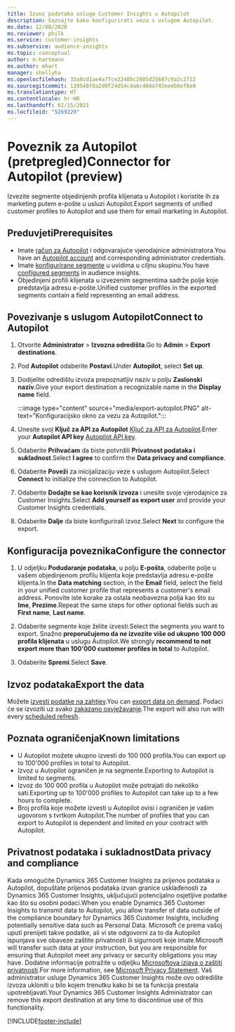 ```yaml
---
title: Izvoz podataka usluge Customer Insights u Autopilot
description: Saznajte kako konfigurirati vezu s uslugom Autopilot.
ms.date: 12/08/2020
ms.reviewer: philk
ms.service: customer-insights
ms.subservice: audience-insights
ms.topic: conceptual
author: m-hartmann
ms.author: mhart
manager: shellyha
ms.openlocfilehash: 33a8cd1ae4a77ce2248bc2805d25687c9a2c2732
ms.sourcegitcommit: 139548f8a2d0f24d54c4a6c404a743eeeb8ef8e0
ms.translationtype: HT
ms.contentlocale: hr-HR
ms.lasthandoff: 02/15/2021
ms.locfileid: "5269229"
---
```

# <a name="connector-for-autopilot-preview"></a><span data-ttu-id="8de9b-103">Poveznik za Autopilot (pretpregled)</span><span class="sxs-lookup"><span data-stu-id="8de9b-103">Connector for Autopilot (preview)</span></span>

<span data-ttu-id="8de9b-104">Izvezite segmente objedinjenih profila klijenata u Autopilot i koristite ih za marketing putem e-pošte u usluzi Autopilot.</span><span class="sxs-lookup"><span data-stu-id="8de9b-104">Export segments of unified customer profiles to Autopilot and use them for email marketing in Autopilot.</span></span> 

## <a name="prerequisites"></a><span data-ttu-id="8de9b-105">Preduvjeti</span><span class="sxs-lookup"><span data-stu-id="8de9b-105">Prerequisites</span></span>

-   <span data-ttu-id="8de9b-106">Imate [račun za Autopilot](https://www.autopilothq.com/) i odgovarajuće vjerodajnice administratora.</span><span class="sxs-lookup"><span data-stu-id="8de9b-106">You have an [Autopilot account](https://www.autopilothq.com/) and corresponding administrator credentials.</span></span>
-   <span data-ttu-id="8de9b-107">Imate [konfigurirane segmente](segments.md) u uvidima u ciljnu skupinu.</span><span class="sxs-lookup"><span data-stu-id="8de9b-107">You have [configured segments](segments.md) in audience insights.</span></span>
-   <span data-ttu-id="8de9b-108">Objedinjeni profili klijenata u izvezenim segmentima sadrže polje koje predstavlja adresu e-pošte.</span><span class="sxs-lookup"><span data-stu-id="8de9b-108">Unified customer profiles in the exported segments contain a field representing an email address.</span></span>

## <a name="connect-to-autopilot"></a><span data-ttu-id="8de9b-109">Povezivanje s uslugom Autopilot</span><span class="sxs-lookup"><span data-stu-id="8de9b-109">Connect to Autopilot</span></span>

1. <span data-ttu-id="8de9b-110">Otvorite **Administrator** > **Izvozna odredišta**.</span><span class="sxs-lookup"><span data-stu-id="8de9b-110">Go to **Admin** > **Export destinations**.</span></span>

1. <span data-ttu-id="8de9b-111">Pod **Autopilot** odaberite **Postavi**.</span><span class="sxs-lookup"><span data-stu-id="8de9b-111">Under **Autopilot**, select **Set up**.</span></span>

1. <span data-ttu-id="8de9b-112">Dodijelite odredištu izvoza prepoznatljiv naziv u polju **Zaslonski naziv**.</span><span class="sxs-lookup"><span data-stu-id="8de9b-112">Give your export destination a recognizable name in the **Display name** field.</span></span>

   :::image type="content" source="media/export-autopilot.PNG" alt-text="Konfiguracijsko okno za vezu za Autopilot.":::

1. <span data-ttu-id="8de9b-114">Unesite svoj **Ključ za API za Autopilot** [Ključ za API za Autopilot](https://autopilot.docs.apiary.io/#).</span><span class="sxs-lookup"><span data-stu-id="8de9b-114">Enter your **Autopilot API key** [Autopilot API key](https://autopilot.docs.apiary.io/#).</span></span>

1. <span data-ttu-id="8de9b-115">Odaberite **Prihvaćam** da biste potvrdili **Privatnost podataka i sukladnost**.</span><span class="sxs-lookup"><span data-stu-id="8de9b-115">Select **I agree** to confirm the **Data privacy and compliance**.</span></span>

1. <span data-ttu-id="8de9b-116">Odaberite **Poveži** za inicijalizaciju veze s uslugom Autopilot.</span><span class="sxs-lookup"><span data-stu-id="8de9b-116">Select **Connect** to initialize the connection to Autopilot.</span></span>

1. <span data-ttu-id="8de9b-117">Odaberite **Dodajte se kao korisnik izvoza** i unesite svoje vjerodajnice za Customer Insights.</span><span class="sxs-lookup"><span data-stu-id="8de9b-117">Select **Add yourself as export user** and provide your Customer Insights credentials.</span></span>

1. <span data-ttu-id="8de9b-118">Odaberite **Dalje** da biste konfigurirali izvoz.</span><span class="sxs-lookup"><span data-stu-id="8de9b-118">Select **Next** to configure the export.</span></span>

## <a name="configure-the-connector"></a><span data-ttu-id="8de9b-119">Konfiguracija poveznika</span><span class="sxs-lookup"><span data-stu-id="8de9b-119">Configure the connector</span></span>

1. <span data-ttu-id="8de9b-120">U odjeljku **Podudaranje podataka**, u polju **E-pošta**, odaberite polje u vašem objedinjenom profilu klijenta koje predstavlja adresu e-pošte klijenta.</span><span class="sxs-lookup"><span data-stu-id="8de9b-120">In the **Data matching** section, in the **Email** field, select the field in your unified customer profile that represents a customer's email address.</span></span> <span data-ttu-id="8de9b-121">Ponovite iste korake za ostala neobavezna polja kao što su **Ime**, **Prezime**.</span><span class="sxs-lookup"><span data-stu-id="8de9b-121">Repeat the same steps for other optional fields such as **First name**, **Last name**.</span></span>

1. <span data-ttu-id="8de9b-122">Odaberite segmente koje želite izvesti.</span><span class="sxs-lookup"><span data-stu-id="8de9b-122">Select the segments you want to export.</span></span> <span data-ttu-id="8de9b-123">Snažno **preporučujemo da ne izvozite više od ukupno 100 000 profila klijenata** u uslugu Autopilot.</span><span class="sxs-lookup"><span data-stu-id="8de9b-123">We strongly **recommend to not export more than 100'000 customer profiles in total** to Autopilot.</span></span> 

1. <span data-ttu-id="8de9b-124">Odaberite **Spremi**.</span><span class="sxs-lookup"><span data-stu-id="8de9b-124">Select **Save**.</span></span>

## <a name="export-the-data"></a><span data-ttu-id="8de9b-125">Izvoz podataka</span><span class="sxs-lookup"><span data-stu-id="8de9b-125">Export the data</span></span>

<span data-ttu-id="8de9b-126">Možete [izvesti podatke na zahtjev](export-destinations.md).</span><span class="sxs-lookup"><span data-stu-id="8de9b-126">You can [export data on demand](export-destinations.md).</span></span> <span data-ttu-id="8de9b-127">Podaci će se izvoziti uz svako [zakazano osvježavanje](system.md#schedule-tab).</span><span class="sxs-lookup"><span data-stu-id="8de9b-127">The export will also run with every [scheduled refresh](system.md#schedule-tab).</span></span>

## <a name="known-limitations"></a><span data-ttu-id="8de9b-128">Poznata ograničenja</span><span class="sxs-lookup"><span data-stu-id="8de9b-128">Known limitations</span></span>

- <span data-ttu-id="8de9b-129">U Autopilot možete ukupno izvesti do 100 000 profila.</span><span class="sxs-lookup"><span data-stu-id="8de9b-129">You can export up to 100'000 profiles in total to Autopilot.</span></span>
- <span data-ttu-id="8de9b-130">Izvoz u Autopilot ograničen je na segmente.</span><span class="sxs-lookup"><span data-stu-id="8de9b-130">Exporting to Autopilot is limited to segments.</span></span>
- <span data-ttu-id="8de9b-131">Izvoz do 100 000 profila u Autopilot može potrajati do nekoliko sati.</span><span class="sxs-lookup"><span data-stu-id="8de9b-131">Exporting up to 100'000 profiles to Autopilot can take up to a few hours to complete.</span></span> 
- <span data-ttu-id="8de9b-132">Broj profila koje možete izvesti u Autopilot ovisi i ograničen je vašim ugovorom s tvrtkom Autopilot.</span><span class="sxs-lookup"><span data-stu-id="8de9b-132">The number of profiles that you can export to Autopilot is dependent and limited on your contract with Autopilot.</span></span>

## <a name="data-privacy-and-compliance"></a><span data-ttu-id="8de9b-133">Privatnost podataka i sukladnost</span><span class="sxs-lookup"><span data-stu-id="8de9b-133">Data privacy and compliance</span></span>

<span data-ttu-id="8de9b-134">Kada omogućite Dynamics 365 Customer Insights za prijenos podataka u Autopilot, dopuštate prijenos podataka izvan granice usklađenosti za Dynamics 365 Customer Insights, uključujući potencijalno osjetljive podatke kao što su osobni podaci.</span><span class="sxs-lookup"><span data-stu-id="8de9b-134">When you enable Dynamics 365 Customer Insights to transmit data to Autopilot, you allow transfer of data outside of the compliance boundary for Dynamics 365 Customer Insights, including potentially sensitive data such as Personal Data.</span></span> <span data-ttu-id="8de9b-135">Microsoft će prema vašoj uputi prenijeti takve podatke, ali vi ste odgovorni za to da Autopilot ispunjava sve obaveze zaštite privatnosti ili sigurnosti koje imate.</span><span class="sxs-lookup"><span data-stu-id="8de9b-135">Microsoft will transfer such data at your instruction, but you are responsible for ensuring that Autopilot meet any privacy or security obligations you may have.</span></span> <span data-ttu-id="8de9b-136">Dodatne informacije potražite u odjeljku [Microsoftova izjava o zaštiti privatnosti](https://go.microsoft.com/fwlink/?linkid=396732).</span><span class="sxs-lookup"><span data-stu-id="8de9b-136">For more information, see [Microsoft Privacy Statement](https://go.microsoft.com/fwlink/?linkid=396732).</span></span>
<span data-ttu-id="8de9b-137">Vaš administrator usluge Dynamics 365 Customer Insights može ovo odredište izvoza ukloniti u bilo kojem trenutku kako bi se ta funkcija prestala upotrebljavati.</span><span class="sxs-lookup"><span data-stu-id="8de9b-137">Your Dynamics 365 Customer Insights Administrator can remove this export destination at any time to discontinue use of this functionality.</span></span>


[!INCLUDE[footer-include](../includes/footer-banner.md)]
